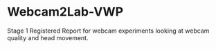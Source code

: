 # Webcam2Lab-VWP
Stage 1 Registered Report for webcam experiments looking at webcam quality and head movement. 
